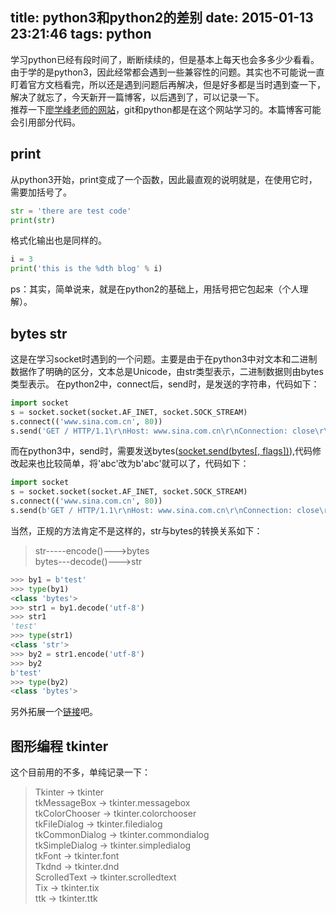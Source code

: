 title: python3和python2的差别
date: 2015-01-13 23:21:46
tags: python
---
学习python已经有段时间了，断断续续的，但是基本上每天也会多多少少看看。  
由于学的是python3，因此经常都会遇到一些兼容性的问题。其实也不可能说一直盯着官方文档看完，所以还是遇到问题后再解决，但是好多都是当时遇到查一下，解决了就忘了，今天新开一篇博客，以后遇到了，可以记录一下。  
推荐一下[廖学峰老师的网站](http://www.liaoxuefeng.com/ "廖学峰")，git和python都是在这个网站学习的。本篇博客可能会引用部分代码。
## print  
从python3开始，print变成了一个函数，因此最直观的说明就是，在使用它时，需要加括号了。  
```python
str = 'there are test code'
print(str)
```
格式化输出也是同样的。
```python
i = 3
print('this is the %dth blog' % i)
```
ps：其实，简单说来，就是在python2的基础上，用括号把它包起来（个人理解）。
## bytes str
这是在学习socket时遇到的一个问题。主要是由于在python3中对文本和二进制数据作了明确的区分，文本总是Unicode，由str类型表示，二进制数据则由bytes类型表示。
在python2中，connect后，send时，是发送的字符串，代码如下：
```python
import socket
s = socket.socket(socket.AF_INET, socket.SOCK_STREAM)
s.connect(('www.sina.com.cn', 80))
s.send('GET / HTTP/1.1\r\nHost: www.sina.com.cn\r\nConnection: close\r\n\r\n')
```
而在python3中，send时，需要发送bytes([socket.send(bytes[, flags])](https://docs.python.org/3/library/socket.html "socket")),代码修改起来也比较简单，将'abc'改为b'abc'就可以了，代码如下：
```python
import socket
s = socket.socket(socket.AF_INET, socket.SOCK_STREAM)
s.connect(('www.sina.com.cn', 80))
s.send(b'GET / HTTP/1.1\r\nHost: www.sina.com.cn\r\nConnection: close\r\n\r\n')
```
当然，正规的方法肯定不是这样的，str与bytes的转换关系如下：
> str-----encode()--->bytes  
> bytes---decode()--->str  

```python
>>> by1 = b'test'
>>> type(by1)
<class 'bytes'>
>>> str1 = by1.decode('utf-8')
>>> str1
'test'
>>> type(str1)
<class 'str'>
>>> by2 = str1.encode('utf-8')
>>> by2
b'test'
>>> type(by2)
<class 'bytes'>
```
另外拓展一个[链接](http://www.ituring.com.cn/article/61192 "")吧。
## 图形编程 tkinter
这个目前用的不多，单纯记录一下：
> Tkinter → tkinter  
> tkMessageBox → tkinter.messagebox  
> tkColorChooser → tkinter.colorchooser  
> tkFileDialog → tkinter.filedialog  
> tkCommonDialog → tkinter.commondialog  
> tkSimpleDialog → tkinter.simpledialog  
> tkFont → tkinter.font  
> Tkdnd → tkinter.dnd  
> ScrolledText → tkinter.scrolledtext  
> Tix → tkinter.tix  
> ttk → tkinter.ttk  